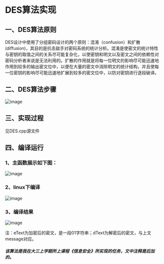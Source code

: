 # DES算法实现    

## 一、DES算法原则
DES设计中使用了分组密码设计的两个原则：混淆（confusion）和扩散(diffusion)，其目的是抗击敌手对密码系统的统计分析。混淆是使密文的统计特性与密钥的取值之间的关系尽可能复杂化，以使密钥和明文以及密文之间的依赖性对密码分析者来说是无法利用的。扩散的作用就是将每一位明文的影响尽可能迅速地作用到较多的输出密文位中，以便在大量的密文中消除明文的统计结构，并且使每一位密钥的影响尽可能迅速地扩展到较多的密文位中，以防对密钥进行逐段破译。    

## 二、DES算法步骤

![image](https://user-images.githubusercontent.com/43472106/156557124-10eb7997-3c44-4131-a99e-0576a8460836.png)

## 三、实现过程
见DES.cpp源文件

## 四、编译运行     
   ### 1、主函数展示如下图：       

![image](https://user-images.githubusercontent.com/43472106/156356775-a507be62-4a3f-456e-b470-5ac0f5a4866e.png)

   ### 2、linux下编译     

![image](https://user-images.githubusercontent.com/43472106/156357289-c153a355-4a31-42ea-914d-c1bc68029814.png)

   ### 3、编译结果    

![image](https://user-images.githubusercontent.com/43472106/156357392-f7f14b35-10c7-4fa3-8c77-6ddb46a7aeb6.png)    

注：eText为加密后的密文，是一段01字符串；dText为解密后的密文，与上文message对应。   
    
     

#### *该算法是我在大三上学期所上课程《信息安全》所实现的任务，文中注释是后加的。*
